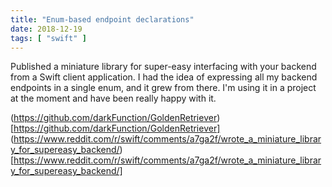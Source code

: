 ```yaml
---
title: "Enum-based endpoint declarations"
date: 2018-12-19
tags: [ "swift" ]
---
```


Published a miniature library for super-easy interfacing with your backend from a Swift client application.  I had the idea of expressing all my backend endpoints in a single enum, and it grew from there. I'm using it in a project at the moment and have been really happy with it.

(https://github.com/darkFunction/GoldenRetriever)[https://github.com/darkFunction/GoldenRetriever]
(https://www.reddit.com/r/swift/comments/a7ga2f/wrote_a_miniature_library_for_supereasy_backend/)[https://www.reddit.com/r/swift/comments/a7ga2f/wrote_a_miniature_library_for_supereasy_backend/]

